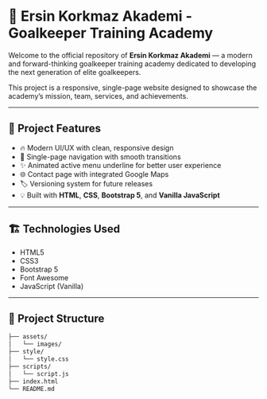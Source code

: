# 🧤 Ersin Korkmaz Akademi - Goalkeeper Training Academy

Welcome to the official repository of **Ersin Korkmaz Akademi** — a modern and forward-thinking goalkeeper training academy dedicated to developing the next generation of elite goalkeepers.  

This project is a responsive, single-page website designed to showcase the academy’s mission, team, services, and achievements.

---

## 📌 Project Features

- 🔥 Modern UI/UX with clean, responsive design
- 🎯 Single-page navigation with smooth transitions
- ✨ Animated active menu underline for better user experience
- 🌐 Contact page with integrated Google Maps
- 🏷️ Versioning system for future releases
- 💡 Built with **HTML**, **CSS**, **Bootstrap 5**, and **Vanilla JavaScript**

---

## 🏗️ Technologies Used

- HTML5  
- CSS3  
- Bootstrap 5  
- Font Awesome  
- JavaScript (Vanilla)  

---

## 📂 Project Structure

```bash
├── assets/
│   └── images/
├── style/
│   └── style.css
├── scripts/
│   └── script.js
├── index.html
└── README.md
